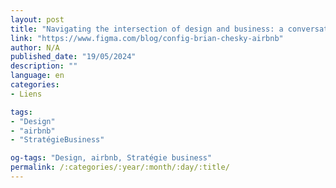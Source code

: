 ```yaml
---
layout: post
title: "Navigating the intersection of design and business: a conversation with airbnb’s brian chesky"
link: "https://www.figma.com/blog/config-brian-chesky-airbnb"
author: N/A
published_date: "19/05/2024"
description: ""
language: en
categories:
- Liens

tags:
- "Design"
- "airbnb"
- "StratégieBusiness"

og-tags: "Design, airbnb, Stratégie business"
permalink: /:categories/:year/:month/:day/:title/
---
```

